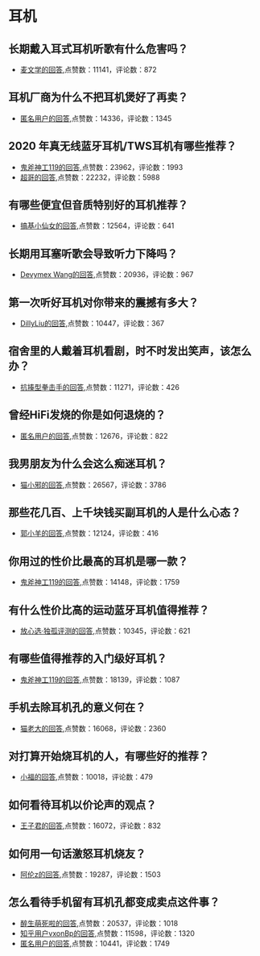 #  耳机 
## 长期戴入耳式耳机听歌有什么危害吗？
- [麦文学的回答](https://www.zhihu.com/question/273778961/answer/371039223),点赞数：11141，评论数：872
## 耳机厂商为什么不把耳机煲好了再卖？
- [匿名用户的回答](https://www.zhihu.com/question/20699962/answer/412626261),点赞数：14336，评论数：1345
## 2020 年真无线蓝牙耳机/TWS耳机有哪些推荐？
- [鬼斧神工119的回答](https://www.zhihu.com/question/62475352/answer/844958530),点赞数：23962，评论数：1993
- [超哥的回答](https://www.zhihu.com/question/62475352/answer/588225751),点赞数：22232，评论数：5988
## 有哪些便宜但音质特别好的耳机推荐？
- [搞基小仙女的回答](https://www.zhihu.com/question/26914296/answer/639402653),点赞数：12564，评论数：641
## 长期用耳塞听歌会导致听力下降吗？
- [Devymex Wang的回答](https://www.zhihu.com/question/22292248/answer/45486491),点赞数：20936，评论数：967
## 第一次听好耳机对你带来的震撼有多大？
- [DillyLiu的回答](https://www.zhihu.com/question/27755657/answer/37953999),点赞数：10447，评论数：367
## 宿舍里的人戴着耳机看剧，时不时发出笑声，该怎么办？
- [抗揍型拳击手的回答](https://www.zhihu.com/question/327391437/answer/704525092),点赞数：11271，评论数：426
## 曾经HiFi发烧的你是如何退烧的？
- [匿名用户的回答](https://www.zhihu.com/question/394750665/answer/1297082087),点赞数：12676，评论数：822
## 我男朋友为什么会这么痴迷耳机？
- [猫小邪的回答](https://www.zhihu.com/question/38876323/answer/78683688),点赞数：26567，评论数：3786
## 那些花几百、上千块钱买副耳机的人是什么心态？
- [郭小羊的回答](https://www.zhihu.com/question/25667891/answer/31378609),点赞数：12124，评论数：416
## 你用过的性价比最高的耳机是哪一款？
- [鬼斧神工119的回答](https://www.zhihu.com/question/263495808/answer/647856359),点赞数：14148，评论数：1759
## 有什么性价比高的运动蓝牙耳机值得推荐？
- [放心选·独孤评测的回答](https://www.zhihu.com/question/28769696/answer/348500777),点赞数：10345，评论数：621
## 有哪些值得推荐的入门级好耳机？
- [鬼斧神工119的回答](https://www.zhihu.com/question/28015677/answer/533064884),点赞数：18139，评论数：1087
## 手机去除耳机孔的意义何在？
- [猫老大的回答](https://www.zhihu.com/question/268864926/answer/342996635),点赞数：16068，评论数：2360
## 对打算开始烧耳机的人，有哪些好的推荐？
- [小福的回答](https://www.zhihu.com/question/30451757/answer/74140434),点赞数：10018，评论数：479
## 如何看待耳机以价论声的观点？
- [王子君的回答](https://www.zhihu.com/question/349771526/answer/918050418),点赞数：16072，评论数：832
## 如何用一句话激怒耳机烧友？
- [阿伦z的回答](https://www.zhihu.com/question/339550594/answer/793160585),点赞数：19287，评论数：1503
## 怎么看待手机留有耳机孔都变成卖点这件事？
- [醉生萌死啦的回答](https://www.zhihu.com/question/314626655/answer/625560254),点赞数：20537，评论数：1018
- [知乎用户vxonBp的回答](https://www.zhihu.com/question/314626655/answer/617394970),点赞数：11598，评论数：1320
- [匿名用户的回答](https://www.zhihu.com/question/314626655/answer/621228173),点赞数：10441，评论数：1749
